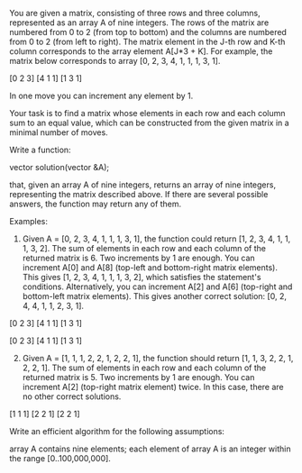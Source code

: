 You are given a matrix, consisting of three rows and three columns, represented as an array A of nine integers. The rows of the matrix are numbered from 0 to 2 (from top to bottom) and the columns are numbered from 0 to 2 (from left to right). The matrix element in the J-th row and K-th column corresponds to the array element A[J*3 + K]. For example, the matrix below corresponds to array [0, 2, 3, 4, 1, 1, 1, 3, 1].

[0 2 3]
       [4 1 1]
       [1 3 1]

In one move you can increment any element by 1.

Your task is to find a matrix whose elements in each row and each column sum to an equal value, which can be constructed from the given matrix in a minimal number of moves.

Write a function:

vector<int> solution(vector<int> &A);

that, given an array A of nine integers, returns an array of nine integers, representing the matrix described above. If there are several possible answers, the function may return any of them.

Examples:

1. Given A = [0, 2, 3, 4, 1, 1, 1, 3, 1], the function could return [1, 2, 3, 4, 1, 1, 1, 3, 2]. The sum of elements in each row and each column of the returned matrix is 6. Two increments by 1 are enough. You can increment A[0] and A[8] (top-left and bottom-right matrix elements). This gives [1, 2, 3, 4, 1, 1, 1, 3, 2], which satisfies the statement's conditions. Alternatively, you can increment A[2] and A[6] (top-right and bottom-left matrix elements). This gives another correct solution: [0, 2, 4, 4, 1, 1, 2, 3, 1].

[0 2 3]
       [4 1 1]
       [1 3 1]

[0 2 3]
       [4 1 1]
       [1 3 1]

2. Given A = [1, 1, 1, 2, 2, 1, 2, 2, 1], the function should return [1, 1, 3, 2, 2, 1, 2, 2, 1]. The sum of elements in each row and each column of the returned matrix is 5. Two increments by 1 are enough. You can increment A[2] (top-right matrix element) twice. In this case, there are no other correct solutions.

[1 1 1]
       [2 2 1]
       [2 2 1]

Write an efficient algorithm for the following assumptions:

array A contains nine elements;
each element of array A is an integer within the range [0..100,000,000].

